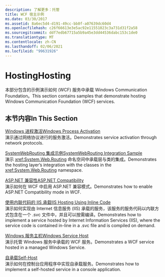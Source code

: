```yaml
---
description: 了解更多：托管
title: WCF 宿主示例
ms.date: 03/30/2017
ms.assetid: 8a6ec5d4-d191-49cc-bb0f-a07639dc60d4
ms.openlocfilehash: c26f66613e3e5ac92e11551023c3a731d31f2a58
ms.sourcegitcommit: ddf7edb67715a5b9a45e3dd44536dabc153c1de0
ms.translationtype: MT
ms.contentlocale: zh-CN
ms.lasthandoff: 02/06/2021
ms.locfileid: "99631926"
---
```

# <a name="hosting"></a><span data-ttu-id="58741-103">Hosting</span><span class="sxs-lookup"><span data-stu-id="58741-103">Hosting</span></span>

<span data-ttu-id="58741-104">本部分包含的示例演示如何 (WCF) 服务中承载 Windows Communication Foundation。</span><span class="sxs-lookup"><span data-stu-id="58741-104">This section contains samples that demonstrate hosting Windows Communication Foundation (WCF) services.</span></span>  
  
## <a name="in-this-section"></a><span data-ttu-id="58741-105">本节内容</span><span class="sxs-lookup"><span data-stu-id="58741-105">In This Section</span></span>  

 [<span data-ttu-id="58741-106">Windows 进程激活</span><span class="sxs-lookup"><span data-stu-id="58741-106">Windows Process Activation</span></span>](windows-process-activation.md)  
 <span data-ttu-id="58741-107">演示通过网络协议进行的服务激活。</span><span class="sxs-lookup"><span data-stu-id="58741-107">Demonstrates service activation through network protocols.</span></span>  
  
 [<span data-ttu-id="58741-108">SystemWebRouting 集成示例</span><span class="sxs-lookup"><span data-stu-id="58741-108">SystemWebRouting Integration Sample</span></span>](systemwebrouting-integration-sample.md)  
 <span data-ttu-id="58741-109">演示 <xref:System.Web.Routing> 命名空间中承载层与类的集成。</span><span class="sxs-lookup"><span data-stu-id="58741-109">Demonstrates the hosting layer’s integration with the classes in the <xref:System.Web.Routing> namespace.</span></span>  
  
 [<span data-ttu-id="58741-110">ASP.NET 兼容性</span><span class="sxs-lookup"><span data-stu-id="58741-110">ASP.NET Compatibility</span></span>](aspnet-compatibility.md)  
 <span data-ttu-id="58741-111">演示如何在 WCF 中启用 ASP.NET 兼容模式。</span><span class="sxs-lookup"><span data-stu-id="58741-111">Demonstrates how to enable ASP.NET Compatibility mode in WCF.</span></span>  
  
 [<span data-ttu-id="58741-112">使用内联代码的 IIS 承载</span><span class="sxs-lookup"><span data-stu-id="58741-112">IIS Hosting Using Inline Code</span></span>](iis-hosting-using-inline-code.md)  
 <span data-ttu-id="58741-113">演示如何实现由 Internet 信息服务 (IIS) 承载的服务，该服务的服务代码以内联方式包含在一个 .svc 文件中，并且可以按需编译。</span><span class="sxs-lookup"><span data-stu-id="58741-113">Demonstrates how to implement a service hosted by Internet Information Services (IIS), where the service code is contained in-line in a .svc file and is compiled on demand.</span></span>  
  
 [<span data-ttu-id="58741-114">Windows 服务主机</span><span class="sxs-lookup"><span data-stu-id="58741-114">Windows Service Host</span></span>](windows-service-host.md)  
 <span data-ttu-id="58741-115">演示托管 Windows 服务中承载的 WCF 服务。</span><span class="sxs-lookup"><span data-stu-id="58741-115">Demonstrates a WCF service hosted in a managed Windows Service.</span></span>  
  
 [<span data-ttu-id="58741-116">自承载</span><span class="sxs-lookup"><span data-stu-id="58741-116">Self-Host</span></span>](self-host.md)  
 <span data-ttu-id="58741-117">演示如何在控制台应用程序中实现自承载服务。</span><span class="sxs-lookup"><span data-stu-id="58741-117">Demonstrates how to implement a self-hosted service in a console application.</span></span>
